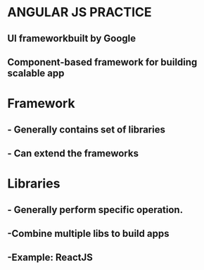 <h1> ANGULAR JS PRACTICE </h1>
<!-- <h1> STARTING SOON </h1> -->
<h2> UI frameworkbuilt by Google</h2>
<h2> Component-based framework for building scalable app </h2>

<h1> Framework </h2>
<h2> - Generally contains set of libraries </h2>
<h2> - Can extend the frameworks </h2>

<h1> Libraries </h2>
<h2>- Generally perform specific operation. </h2>
<h2>-Combine multiple libs to build apps </h2>
<h2>-Example: ReactJS </h2>